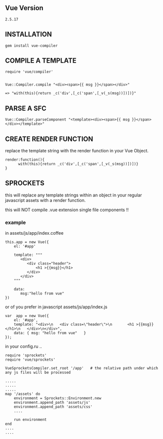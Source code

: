 ## Vue Version

    2.5.17

## INSTALLATION

    gem install vue-compiler


## COMPILE A TEMPLATE

    require 'vue/compiler'


    Vue::Compiler.compile "<div><span>{{ msg }}</span></div>"

    => "with(this){return _c('div',[_c('span',[_v(_s(msg))])])}"


## PARSE A SFC

    Vue::Compiler.parseComponent "<template><div><span>{{ msg }}</span></div></template>"

## CREATE RENDER FUNCTION

replace the template string with the render function in your Vue Object.

    render:function(){
          with(this){return _c('div',[_c('span',[_v(_s(msg))])])}
    }

## SPROCKETS

this will replace any template strings within an object in your regular javascript assets with a render function.

this will NOT compile .vue extension single file components !!

### example

in assets/js/app/index.coffee

    this.app = new Vue({
        el: '#app'

        template: """
           <div>
              <div class="header">
                  <h1 >{{msg}}</h1>
              </div>
           </div>
        """

        data:
           msg:"hello from vue"
    })


or of you prefer in javascript assets/js/app/index.js

    var  app = new Vue({
        el: '#app',
        template: "<div>\n   <div class=\"header\">\n       <h1 >{{msg}}</h1>\n   </div>\n</div>",
        data: { msg: "hello from vue"   }
    });


in your config.ru ..

    require 'sprockets'
    require 'vue/sprockets'

    VueSprocketsCompiler.set_root '/app'   # the relative path under which any js files will be processed

    .....
    .....
    .....
    map '/assets' do
        environment = Sprockets::Environment.new
        environment.append_path 'assets/js'
        environment.append_path 'assets/css'
        ....

        run environment
    end
    ....
    ....
